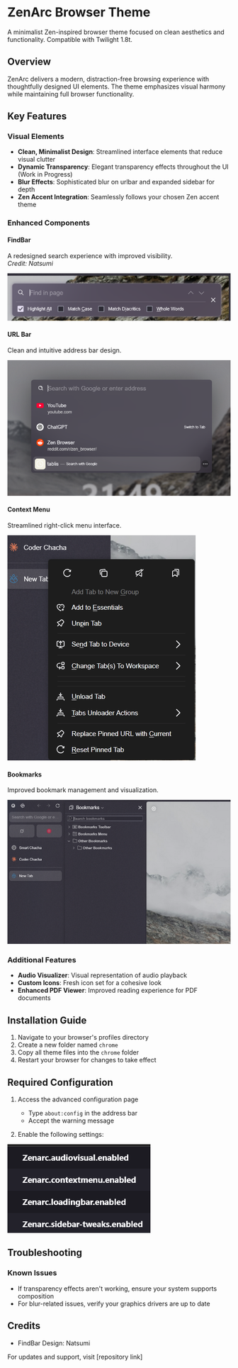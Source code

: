 # ZenArc Browser Theme

A minimalist Zen-inspired browser theme focused on clean aesthetics and functionality. Compatible with Twilight 1.8t.

## Overview

ZenArc delivers a modern, distraction-free browsing experience with thoughtfully designed UI elements. The theme emphasizes visual harmony while maintaining full browser functionality.

## Key Features

### Visual Elements
- **Clean, Minimalist Design**: Streamlined interface elements that reduce visual clutter
- **Dynamic Transparency**: Elegant transparency effects throughout the UI (Work in Progress)
- **Blur Effects**: Sophisticated blur on urlbar and expanded sidebar for depth
- **Zen Accent Integration**: Seamlessly follows your chosen Zen accent theme

### Enhanced Components

#### FindBar
A redesigned search experience with improved visibility.  
*Credit: Natsumi*

![Made some tweaks to the findbar, use zenarc.findbar.disabled as false](images/image.png)

#### URL Bar
Clean and intuitive address bar design.

![Enhanced URL Bar Design](images/image-2.png)


#### Context Menu
Streamlined right-click menu interface.

![Context Menu Design](images/image-3.png)


#### Bookmarks
Improved bookmark management and visualization.

![Bookmarks Interface](images/image-5.png)


### Additional Features
- **Audio Visualizer**: Visual representation of audio playback
- **Custom Icons**: Fresh icon set for a cohesive look
- **Enhanced PDF Viewer**: Improved reading experience for PDF documents

## Installation Guide

1. Navigate to your browser's profiles directory
2. Create a new folder named `chrome`
3. Copy all theme files into the `chrome` folder
4. Restart your browser for changes to take effect

## Required Configuration

1. Access the advanced configuration page
   - Type `about:config` in the address bar
   - Accept the warning message

2. Enable the following settings:

![Required Configuration Settings](images/image-6.png)

## Troubleshooting

### Known Issues
- If transparency effects aren't working, ensure your system supports composition
- For blur-related issues, verify your graphics drivers are up to date

## Credits
- FindBar Design: Natsumi

For updates and support, visit [repository link]